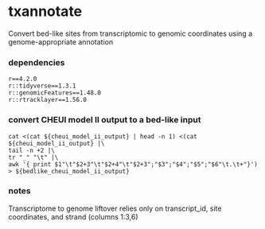 # txannotate
Convert bed-like sites from transcriptomic to genomic coordinates using a genome-appropriate annotation

### dependencies  
```
r==4.2.0
r::tidyverse==1.3.1
r::genomicFeatures==1.48.0
r::rtracklayer==1.56.0
```

### convert CHEUI model II output to a bed-like input
```
cat <(cat ${cheui_model_ii_output} | head -n 1) <(cat ${cheui_model_ii_output} |\
tail -n +2 |\
tr "_" "\t" |\
awk '{ print $1"\t"$2+3"\t"$2+4"\t"$2+3";"$3";"$4";"$5";"$6"\t.\t+"}') > ${bedlike_cheui_model_ii_output}
```

### notes
Transcriptome to genome liftover relies only on transcript_id, site coordinates, and strand (columns 1:3,6)
